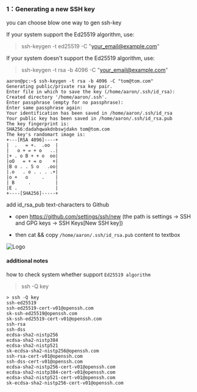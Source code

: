 ### 1：Generating a new SSH key

you can choose blow one way to gen ssh-key

If your system support the Ed25519 algorithm, use:

> ssh-keygen -t ed25519 -C "your_email@example.com"


If your system doesn't support the Ed25519 algorithm, use:

> ssh-keygen -t rsa -b 4096 -C "your_email@example.com"

```shell
aaron@pc:~$ ssh-keygen -t rsa -b 4096 -C "tom@tom.com"
Generating public/private rsa key pair.
Enter file in which to save the key (/home/aaron/.ssh/id_rsa):
Created directory '/home/aaron/.ssh'.
Enter passphrase (empty for no passphrase):
Enter same passphrase again:
Your identification has been saved in /home/aaron/.ssh/id_rsa
Your public key has been saved in /home/aaron/.ssh/id_rsa.pub
The key fingerprint is:
SHA256:dadahqwakdnbswjdakn tom@tom.com
The key's randomart image is:
+---[RSA 4096]----+
|  .   = +.  .oo  |
|   o + = + o   ..|
|+ . o B + + o  oo|
|oO   = + = o    +|
|B o . . S o   .oo|
|.o   . o . . . .+|
|o +   o     .    |
| B     .         |
|E .              |
+----[SHA256]-----+

```

add id_rsa_pub text-characters to Github 

- open https://github.com/settings/ssh/new (the path is settings -> SSH and GPG keys -> SSH Keys[New SSH key])

- then cat && copy `/home/aaron/.ssh/id_rsa.pub` content to textbox

![Logo](https://github.com/rsgoo/learn-notes/ZoneForResource/github-add-ssh-key.png)

#### additional notes

how to check system whether support `Ed25519 algorithm`

> ssh -Q key

```shell
> ssh -Q key
ssh-ed25519
ssh-ed25519-cert-v01@openssh.com
sk-ssh-ed25519@openssh.com
sk-ssh-ed25519-cert-v01@openssh.com
ssh-rsa
ssh-dss
ecdsa-sha2-nistp256
ecdsa-sha2-nistp384
ecdsa-sha2-nistp521
sk-ecdsa-sha2-nistp256@openssh.com
ssh-rsa-cert-v01@openssh.com
ssh-dss-cert-v01@openssh.com
ecdsa-sha2-nistp256-cert-v01@openssh.com
ecdsa-sha2-nistp384-cert-v01@openssh.com
ecdsa-sha2-nistp521-cert-v01@openssh.com
sk-ecdsa-sha2-nistp256-cert-v01@openssh.com
```







